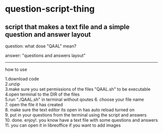 # question-script-thing
script that makes a text file and a simple question and answer layout 
---

question: what dose "QAAL" mean?

answer: "questions and answers layout"

---
how to use

1.download code <br />
2.unzip <br />
3.make sure you set permissions of the files "QAAL.sh" to be executable <br />
4.open terminal to the DIR of the files <br />
5.run "./QAAL.sh" in terminal without qoutes 
6. choose your file name <br />
7. open the file it has created <br />
8. make sure the text editor its open in has auto reload turned on <br />
9. put in your questions from the terminal using the script and answers <br />
10. done. enjoy!. you know have a text file with some questions and answers <br />
11. you can open it in libreoffice if you want to add images <br />
